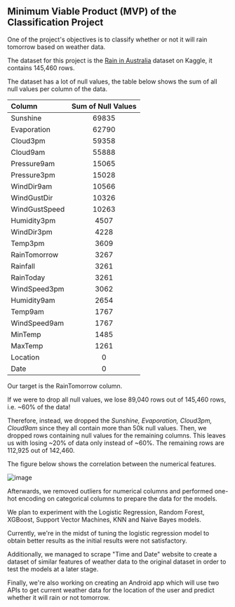 ## Minimum Viable Product (MVP) of the Classification Project
One of the project's objectives is to classify whether or not it will rain tomorrow based on weather data.

The dataset for this project is the [Rain in Australia](https://www.kaggle.com/jsphyg/weather-dataset-rattle-package) dataset on Kaggle, it contains 145,460 rows.

The dataset has a lot of null values, the table below shows the sum of all null values per column of the data.

| Column | Sum of Null Values |
|:---|:---:|
| Sunshine         |69835|
| Evaporation      |62790|
| Cloud3pm         |59358|
| Cloud9am         |55888|
| Pressure9am      |15065|
| Pressure3pm      |15028|
| WindDir9am       |10566|
| WindGustDir      |10326|
| WindGustSpeed    |10263|
| Humidity3pm      | 4507|
| WindDir3pm       | 4228|
| Temp3pm          | 3609|
| RainTomorrow     | 3267|
| Rainfall         | 3261|
| RainToday         |3261|
| WindSpeed3pm     | 3062|
| Humidity9am     |  2654|
| Temp9am        |   1767|
| WindSpeed9am  |    1767|
| MinTemp      |     1485|
| MaxTemp     |      1261|
| Location  |           0|
| Date       |          0|

Our target is the RainTomorrow column.

If we were to drop all null values, we lose 89,040 rows out of 145,460 rows, i.e. ~60% of the data!

Therefore, instead, we dropped the _Sunshine, Evaporation, Cloud3pm, Cloud9am_ since they all contain more than 50k null values. Then, we dropped rows containing null values for the remaining columns. This leaves us with losing ~20% of data only instead of ~60%. The remaining rows are 112,925 out of 142,460.

The figure below shows the correlation between the numerical features.

![image](https://user-images.githubusercontent.com/68873733/138722594-90095b05-c066-4341-9d11-a3f5c62b9a73.png)

Afterwards, we removed outliers for numerical columns and performed one-hot encoding on categorical columns to prepare the data for the models. 

We plan to experiment with the Logistic Regression, Random Forest, XGBoost, Support Vector Machines, KNN and Naive Bayes models.

Currently, we're in the midst of tuning the logistic regression model to obtain better results as the initial results were not satisfactory.

Additionally, we managed to scrape "Time and Date" website to create a dataset of similar features of weather data to the original dataset in order to test the models at a later stage.

Finally, we're also working on creating an Android app which will use two APIs to get current weather data for the location of the user and predict whether it will rain or not tomorrow.
